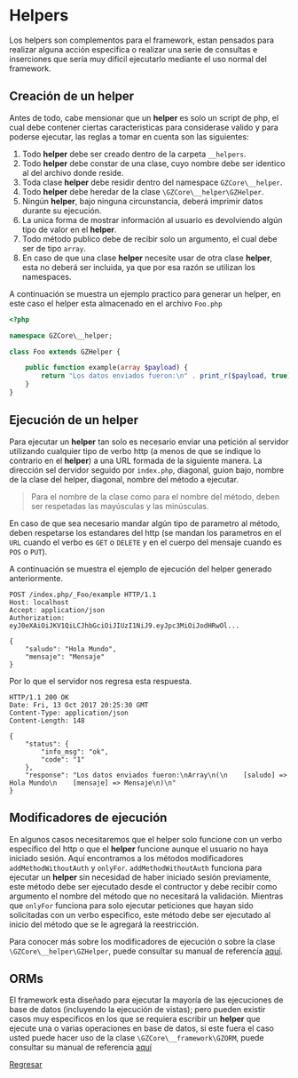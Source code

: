 # Helpers

Los helpers son complementos para el framework, estan pensados para realizar
alguna acción especifica o realizar una serie de consultas e inserciones que
sería muy dificil ejecutarlo mediante el uso normal del framework.

## Creación de un helper

Antes de todo, cabe mensionar que un **helper** es solo un script de php, el
cual debe contener ciertas caracteristicas para considerase valido y para
poderse ejecutar, las reglas a tomar en cuenta son las siguientes:

 1. Todo **helper** debe ser creado dentro de la carpeta `__helpers`.
 2. Todo **helper** debe constar de una clase, cuyo nombre debe ser identico al
 del archivo donde reside.
 3. Toda clase **helper** debe residir dentro del namespace `GZCore\__helper`.
 4. Todo **helper** debe heredar de la clase `\GZCore\__helper\GZHelper`.
 5. Ningún **helper**, bajo ninguna circunstancia, deberá imprimir datos durante
 su ejecución.
 6. La unica forma de mostrar información al usuario es devolviendo algún tipo
 de valor en el **helper**.
 7. Todo método publico debe de recibir solo un argumento, el cual debe ser de
 tipo `array`.
 8. En caso de que una clase **helper** necesite usar de otra clase **helper**,
 esta no deberá ser incluida, ya que por esa razón se utilizan los namespaces.

A continuación se muestra un ejemplo practico para generar un helper, en este
caso el helper esta almacenado en el archivo `Foo.php`

```php
<?php

namespace GZCore\__helper;

class Foo extends GZHelper {

    public function example(array $payload) {
        return "Los datos enviados fueron:\n" . print_r($payload, true);
    }
}
```

## Ejecución de un helper

Para ejecutar un **helper** tan solo es necesario enviar una petición al
servidor utilizando cualquier tipo de verbo http (a menos de que se indique lo
contrario en el **helper**) a una URL formada de la siguiente manera. La
dirección sel dervidor seguido por `index.php`, diagonal, guion bajo, nombre de
la clase del helper, diagonal, nombre del método a ejecutar.

> Para el nombre de la clase como para el nombre del método, deben ser
respetadas las mayúsculas y las minúsculas.

En caso de que sea necesario mandar algún tipo de parametro al método, deben
respetarse los estandares del http (se mandan los parametros en el `URL` cuando
el verbo es `GET` o `DELETE` y en el cuerpo del mensaje cuando es `POS` o
`PUT`).

A continuación se muestra el ejemplo de ejecución del helper generado
anteriormente.

```http
POST /index.php/_Foo/example HTTP/1.1
Host: localhost
Accept: application/json
Authorization: eyJ0eXAiOiJKV1QiLCJhbGciOiJIUzI1NiJ9.eyJpc3MiOiJodHRwOl...

{
    "saludo": "Hola Mundo",
    "mensaje": "Mensaje"
}
```

Por lo que el servidor nos regresa esta respuesta.

```http
HTTP/1.1 200 OK
Date: Fri, 13 Oct 2017 20:25:30 GMT
Content-Type: application/json
Content-Length: 148

{
    "status": {
        "info_msg": "ok",
        "code": "1"
    },
    "response": "Los datos enviados fueron:\nArray\n(\n    [saludo] => Hola Mundo\n    [mensaje] => Mensaje\n)\n"
}
```

## Modificadores de ejecución

En algunos casos necesitaremos que el helper solo funcione con un verbo
especifico del http o que el **helper** funcione aunque el usuario no haya
iniciado sesión. Aquí encontramos a los métodos modificadores
`addMethodWithoutAuth` y `onlyFor`. `addMethodWithoutAuth` funciona para
ejecutar un **helper** sin necesidad de haber iniciado sesión previamente, este
método debe ser ejecutado desde el contructor y debe recibir como argumento el
nombre del método que no necesitará la validación. Mientras que `onlyFor`
funciona para solo ejecutar peticiones que hayan sido solicitadas con un verbo
especifico, este método debe ser ejecutado al inicio del método que se le
agregará la reestricción.

Para conocer más sobre los modificadores de ejecución o sobre la clase 
`\GZCore\__helper\GZHelper`, puede consultar su manual de referencía
[aquí](../development/helper/HELPER.md).

## ORMs

El framework esta diseñado para ejecutar la mayoría de las ejecuciones de base
de datos (incluyendo la ejecución de vistas); pero pueden existir casos muy
especificos en los que se requiera escribir un **helper** que ejecute una o
varias operaciones en base de datos, si este fuera el caso usted puede hacer uso
de la clase `\GZCore\__framework\GZORM`, puede consultar su manual de referencía
[aquí](../development/framework/ORM.md)

[Regresar](INDEX.md)
